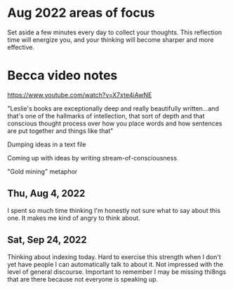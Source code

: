 # Aug 2022 areas of focus

Set aside a few minutes every day to collect your thoughts. This reflection time will energize you, and your thinking will become sharper and more effective.

# Becca video notes

https://www.youtube.com/watch?v=X7xte4iAwNE

"Leslie's books are exceptionally deep and really beautifully written...and that's one of the hallmarks of intellection, that sort of depth and that conscious thought process over how you place words and how sentences are put together and things like that"

Dumping ideas in a text file

Coming up with ideas by writing stream-of-consciousness

"Gold mining" metaphor

## Thu, Aug 4, 2022

I spent so much time thinking I'm honestly not sure what to say about this one. It makes me kind of angry to think about.


## Sat, Sep 24, 2022

Thinking about indexing today. Hard to exercise this strength when I don't yet have people I can automatically talk to about it. Not impressed with the level of general discourse. Important to remember I may be missing thi8ngs that are there because not everyone is speaking up. 